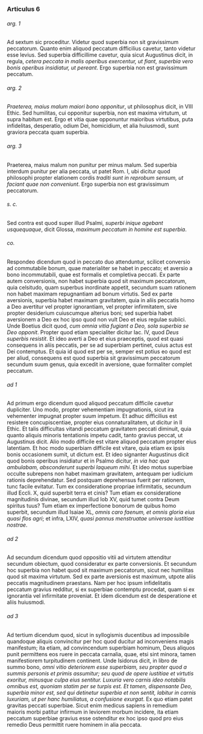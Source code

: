 ### Articulus 6

###### arg. 1
Ad sextum sic proceditur. Videtur quod superbia non sit gravissimum peccatorum. Quanto enim aliquod peccatum difficilius cavetur, tanto videtur esse levius. Sed superbia difficillime cavetur, quia sicut Augustinus dicit, in regula, *cetera peccata in malis operibus exercentur, ut fiant, superbia vero bonis operibus insidiatur, ut pereant*. Ergo superbia non est gravissimum peccatum.

###### arg. 2
*Praeterea, maius malum maiori bono opponitur*, ut philosophus dicit, in VIII Ethic. Sed humilitas, cui opponitur superbia, non est maxima virtutum, ut supra habitum est. Ergo et vitia quae opponuntur maioribus virtutibus, puta infidelitas, desperatio, odium Dei, homicidium, et alia huiusmodi, sunt graviora peccata quam superbia.

###### arg. 3
Praeterea, maius malum non punitur per minus malum. Sed superbia interdum punitur per alia peccata, ut patet Rom. I, ubi dicitur quod philosophi propter elationem cordis *traditi sunt in reprobum sensum, ut faciant quae non conveniunt*. Ergo superbia non est gravissimum peccatorum.

###### s. c.
Sed contra est quod super illud Psalmi, *superbi inique agebant usquequaque*, dicit Glossa, *maximum peccatum in homine est superbia*.

###### co.
Respondeo dicendum quod in peccato duo attenduntur, scilicet conversio ad commutabile bonum, quae materialiter se habet in peccato; et aversio a bono incommutabili, quae est formalis et completiva peccati. Ex parte autem conversionis, non habet superbia quod sit maximum peccatorum, quia celsitudo, quam superbus inordinate appetit, secundum suam rationem non habet maximam repugnantiam ad bonum virtutis. Sed ex parte aversionis, superbia habet maximam gravitatem, quia in aliis peccatis homo a Deo avertitur vel propter ignorantiam, vel propter infirmitatem, sive propter desiderium cuiuscumque alterius boni; sed superbia habet aversionem a Deo ex hoc ipso quod non vult Deo et eius regulae subiici. Unde Boetius dicit quod, *cum omnia vitia fugiant a Deo, sola superbia se Deo opponit*. Propter quod etiam specialiter dicitur Iac. IV, quod *Deus superbis resistit*. Et ideo averti a Deo et eius praeceptis, quod est quasi consequens in aliis peccatis, per se ad superbiam pertinet, cuius actus est Dei contemptus. Et quia id quod est per se, semper est potius eo quod est per aliud, consequens est quod superbia sit gravissimum peccatorum secundum suum genus, quia excedit in aversione, quae formaliter complet peccatum.

###### ad 1
Ad primum ergo dicendum quod aliquod peccatum difficile cavetur dupliciter. Uno modo, propter vehementiam impugnationis, sicut ira vehementer impugnat propter suum impetum. Et adhuc difficilius est resistere concupiscentiae, propter eius connaturalitatem, ut dicitur in II Ethic. Et talis difficultas vitandi peccatum gravitatem peccati diminuit, quia quanto aliquis minoris tentationis impetu cadit, tanto gravius peccat, ut Augustinus dicit. Alio modo difficile est vitare aliquod peccatum propter eius latentiam. Et hoc modo superbiam difficile est vitare, quia etiam ex ipsis bonis occasionem sumit, ut dictum est. Et ideo signanter Augustinus dicit quod bonis operibus insidiatur et in Psalmo dicitur, *in via hac qua ambulabam, absconderunt superbi laqueum mihi*. Et ideo motus superbiae occulte subrepens non habet maximam gravitatem, antequam per iudicium rationis deprehendatur. Sed postquam deprehensus fuerit per rationem, tunc facile evitatur. Tum ex consideratione propriae infirmitatis, secundum illud Eccli. X, quid superbit terra et cinis? Tum etiam ex consideratione magnitudinis divinae, secundum illud Iob XV, quid tumet contra Deum spiritus tuus? Tum etiam ex imperfectione bonorum de quibus homo superbit, secundum illud Isaiae XL, *omnis caro faenum, et omnis gloria eius quasi flos agri*; et infra, LXIV, *quasi pannus menstruatae universae iustitiae nostrae*.

###### ad 2
Ad secundum dicendum quod oppositio vitii ad virtutem attenditur secundum obiectum, quod consideratur ex parte conversionis. Et secundum hoc superbia non habet quod sit maximum peccatorum, sicut nec humilitas quod sit maxima virtutum. Sed ex parte aversionis est maximum, utpote aliis peccatis magnitudinem praestans. Nam per hoc ipsum infidelitatis peccatum gravius redditur, si ex superbiae contemptu procedat, quam si ex ignorantia vel infirmitate proveniat. Et idem dicendum est de desperatione et aliis huiusmodi.

###### ad 3
Ad tertium dicendum quod, sicut in syllogismis ducentibus ad impossibile quandoque aliquis convincitur per hoc quod ducitur ad inconveniens magis manifestum; ita etiam, ad convincendum superbiam hominum, Deus aliquos punit permittens eos ruere in peccata carnalia, quae, etsi sint minora, tamen manifestiorem turpitudinem continent. Unde Isidorus dicit, in libro de summo bono, *omni vitio deteriorem esse superbiam, seu propter quod a summis personis et primis assumitur; seu quod de opere iustitiae et virtutis exoritur, minusque culpa eius sentitur. Luxuria vero carnis ideo notabilis omnibus est, quoniam statim per se turpis est. Et tamen, dispensante Deo, superbia minor est, sed qui detinetur superbia et non sentit, labitur in carnis luxuriam, ut per hanc humiliatus, a confusione exurgat*. Ex quo etiam patet gravitas peccati superbiae. Sicut enim medicus sapiens in remedium maioris morbi patitur infirmum in leviorem morbum incidere, ita etiam peccatum superbiae gravius esse ostenditur ex hoc ipso quod pro eius remedio Deus permittit ruere hominem in alia peccata.

